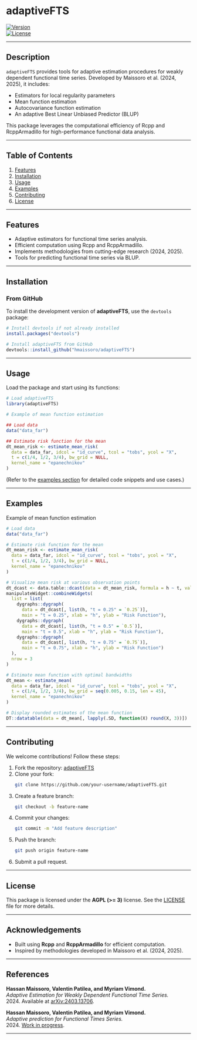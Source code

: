 
# **adaptiveFTS**

[![Version](https://img.shields.io/badge/version-0.1.1-blue)](https://github.com/hmaissoro/adaptiveFTS)  
[![License](https://img.shields.io/badge/license-AGPL%20%3E%3D%203-lightgrey)](LICENSE)

---

## **Description**

`adaptiveFTS` provides tools for adaptive estimation procedures for weakly dependent functional time series. Developed by Maissoro et al. (2024, 2025), it includes:

- Estimators for local regularity parameters
- Mean function estimation
- Autocovariance function estimation
- An adaptive Best Linear Unbiased Predictor (BLUP)

This package leverages the computational efficiency of Rcpp and RcppArmadillo for high-performance functional data analysis.

---

## **Table of Contents**

1. [Features](#features)  
2. [Installation](#installation)  
3. [Usage](#usage)  
4. [Examples](#examples)  
5. [Contributing](#contributing)  
6. [License](#license)  

---

## **Features**

- Adaptive estimators for functional time series analysis.
- Efficient computation using Rcpp and RcppArmadillo.
- Implements methodologies from cutting-edge research (2024, 2025).
- Tools for predicting functional time series via BLUP.

---

## **Installation**

### **From GitHub**
To install the development version of **adaptiveFTS**, use the `devtools` package:

```R
# Install devtools if not already installed
install.packages("devtools")

# Install adaptiveFTS from GitHub
devtools::install_github("hmaissoro/adaptiveFTS")
```

---

## **Usage**

Load the package and start using its functions:

```R
# Load adaptiveFTS
library(adaptiveFTS)

# Example of mean function estimation

## Load data
data("data_far")

## Estimate risk function for the mean
dt_mean_risk <- estimate_mean_risk(
  data = data_far, idcol = "id_curve", tcol = "tobs", ycol = "X",
  t = c(1/4, 1/2, 3/4), bw_grid = NULL,
  kernel_name = "epanechnikov"
)
```

(Refer to the [examples section](#examples) for detailed code snippets and use cases.)

---

## **Examples**

Example of mean function estimation

```R
# Load data
data("data_far")

# Estimate risk function for the mean
dt_mean_risk <- estimate_mean_risk(
  data = data_far, idcol = "id_curve", tcol = "tobs", ycol = "X",
  t = c(1/4, 1/2, 3/4), bw_grid = NULL,
  kernel_name = "epanechnikov"
)

# Visualize mean risk at various observation points
dt_dcast <- data.table::dcast(data = dt_mean_risk, formula = h ~ t, value.var = "mean_risk")
manipulateWidget::combineWidgets(
  list = list(
    dygraphs::dygraph(
      data = dt_dcast[, list(h, "t = 0.25" = `0.25`)],
      main = "t = 0.25", xlab = "h", ylab = "Risk Function"),
    dygraphs::dygraph(
      data = dt_dcast[, list(h, "t = 0.5" = `0.5`)],
      main = "t = 0.5", xlab = "h", ylab = "Risk Function"),
    dygraphs::dygraph(
      data = dt_dcast[, list(h, "t = 0.75" = `0.75`)],
      main = "t = 0.75", xlab = "h", ylab = "Risk Function")
  ),
  nrow = 3
)

# Estimate mean function with optimal bandwidths
dt_mean <- estimate_mean(
  data = data_far, idcol = "id_curve", tcol = "tobs", ycol = "X",
  t = c(1/4, 1/2, 3/4), bw_grid = seq(0.005, 0.15, len = 45),
  kernel_name = "epanechnikov"
)

# Display rounded estimates of the mean function
DT::datatable(data = dt_mean[, lapply(.SD, function(X) round(X, 3))])

```

---

## **Contributing**

We welcome contributions! Follow these steps:

1. Fork the repository: [adaptiveFTS](https://github.com/hmaissoro/adaptiveFTS)
2. Clone your fork:
   ```bash
   git clone https://github.com/your-username/adaptiveFTS.git
   ```
3. Create a feature branch:
   ```bash
   git checkout -b feature-name
   ```
4. Commit your changes:
   ```bash
   git commit -m "Add feature description"
   ```
5. Push the branch:
   ```bash
   git push origin feature-name
   ```
6. Submit a pull request.

---

## **License**

This package is licensed under the **AGPL (>= 3)** license. See the [LICENSE](LICENSE) file for more details.

---

## **Acknowledgements**

- Built using **Rcpp** and **RcppArmadillo** for efficient computation.
- Inspired by methodologies developed in Maissoro et al. (2024, 2025).

---

## **References**

**Hassan Maissoro, Valentin Patilea, and Myriam Vimond.**  
*Adaptive Estimation for Weakly Dependent Functional Time Series.*  
2024. Available at [arXiv:2403.13706](https://arxiv.org/abs/2403.13706).

**Hassan Maissoro, Valentin Patilea, and Myriam Vimond.**  
*Adaptive prediction for Functional Times Series.*  
2024. [Work in progress](https://hassan.maissoro.com/assets/pdf/2024-adaptive-estimation-for-functional-time-series.pdf).



---
